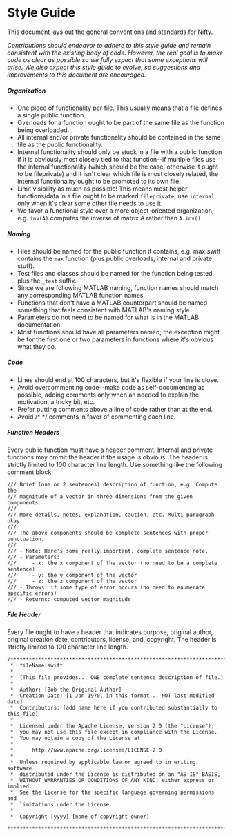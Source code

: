 # Style Guide

This document lays out the general conventions and standards for Nifty. 

*Contributions should endeavor to adhere to this style guide and remain consistent with the existing body of code. However, the real goal is to make code as clear as possible so we fully expect that some exceptions will arise. We also expect this style guide to evolve, so suggestions and improvements to this document are encouraged.*

##### Organization

- One piece of functionality per file. This usually means that a file defines a single public function.
- Overloads for a function ought to be part of the same file as the function being overloaded.
- All internal and/or private functionality should be contained in the same file as the public functionality.
- Internal functionality should only be stuck in a file with a public function if it is obviously most closely tied to that function--if multiple files use the internal functionality (which should be the case, otherwise it ought to be fileprivate) and it isn't clear which file is most closely related, the internal functionality ought to be promoted to its own file.
- Limit visibility as much as possible! This means most helper functions/data in a file ought to be marked `fileprivate`; use `internal` only when it's clear some other file needs to use it.
- We favor a functional style over a more object-oriented organization, e.g. `inv(A)` computes the inverse of matrix A rather than `A.inv()`

##### Naming

- Files should be named for the public function it contains, e.g. max.swift contains 
the `max` function (plus public overloads, internal and private stuff).
- Test files and classes should be named for the function being tested, plus the `_test` suffix.
- Since we are following MATLAB naming, function names should match any corresponding MATLAB function names.
- Functions that don't have a MATLAB counterpart should be named something that feels consistent with MATLAB's naming style.
- Parameters do not need to be named for what is in the MATLAB documentation.
- Most functions should have all parameters named; the exception might be for the first one or two parameters in functions where it's obvious what they do.

##### Code

- Lines should end at 100 characters, but it's flexible if your line is close.
- Avoid overcommenting code--make code as self-documenting as possible, adding comments only when an needed to explain the motivation, a tricky bit, etc.
- Prefer putting comments above a line of code rather than at the end.
- Avoid /* */ comments in favor of commenting each line.

##### Function Headers

Every public function must have a header comment. Internal and private functions may ommit the header if the usage is obvious. The header is strictly limited to 100 character line length. Use something like the following comment block:

```
/// Brief (one or 2 sentences) description of function, e.g. Compute the 
/// magnitude of a vector in three dimensions from the given components.
///
/// More details, notes, explanation, caution, etc. Multi paragraph okay.
///
/// The above components should be complete sentences with proper punctuation.
///
/// - Note: Here's some really important, complete sentence note.
/// - Parameters:
///     - x: the x component of the vector (no need to be a complete sentence)
///     - y: the y component of the vector 
///     - z: the z component of the vector 
/// - Throws: if some type of error occurs (no need to enumerate specific errors)
/// - Returns: computed vector magnitude
```

##### File Header

Every file ought to have a header that indicates purpose, original author, original creation date, contributors, license, and, copyright.  The header is strictly limited to 100 character line length.

```
/*******************************************************************************
 *  fileName.swift
 *
 *  [This file provides... ONE complete sentence description of file.]
 *
 *  Author: [Bob the Original Author]
 *  Creation Date: [1 Jan 1970, in this format... NOT last modified date]
 *  Contributors: [add name here if you contributed substantially to this file]
 *
 *  Licensed under the Apache License, Version 2.0 (the "License");
 *  you may not use this file except in compliance with the License.
 *  You may obtain a copy of the License at
 *
 *      http://www.apache.org/licenses/LICENSE-2.0
 *
 *  Unless required by applicable law or agreed to in writing, software
 *  distributed under the License is distributed on an "AS IS" BASIS,
 *  WITHOUT WARRANTIES OR CONDITIONS OF ANY KIND, either express or implied.
 *  See the License for the specific language governing permissions and
 *  limitations under the License.
 *
 *  Copyright [yyyy] [name of copyright owner]
 ******************************************************************************/
```